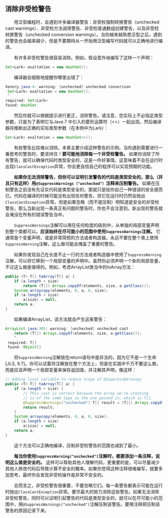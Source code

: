 ## 消除非受检警告

&emsp;&emsp;用泛型编程时，会遇到许多编译器警告：非受检强制转换警告（unchecked cast warnings）、非受检方法调用警告、非受检普通数组创建警告，以及非受检转换警告（unchecked conversion warnings）。当你越来越熟悉泛型之后，遇到的警告也会越来越少，但是不要期待从一开始用泛型编写代码就可以正确地进行编译。

&emsp;&emsp;有许多非受检警告很容易消除。例如，假设意外地编写了这样一个声明：

```java
Set<Lark> exaltation = new HashSet();
```

&emsp;&emsp;编译器会细致地提醒你哪里出错了：

```java
Venery.java:4: warning: [unchecked] unchecked conversion
 Set<Lark> exaltation = new HashSet();
 ^
required: Set<Lark>
found: HashSet
```

&emsp;&emsp;然后你就可以根据提示进行更正，消除警告。请注意，您实际上不必指定类型参数，只是为了表明它与Java 7 中引入的菱形运算符（<>）一起出现。然后编译器将推断出正确的实际类型参数（在本例中为Lark）：

```java
Set<Lark> exaltation = new HashSet<>();
```

&emsp;&emsp;有些警告比较难以消除。本章主要介绍这种警告的示例。当你遇到需要进行一番思考的警告时，要坚持住！**要可能地消除每一个非受检警告。** 如果你消除了所有警告，就可以确保代码时类型安全的，这是一件好事情。这意味着不会在运行时出现`ClassCastException`异常，你会更自信自己的程序可以实现预期的功能。

&emsp;&emsp;**如果你无法消除警告，但你可以证明引发警告的代码是类型安全的，那么（并且只有这样）用`@SuppressWarnings（"unchecked"）`注释来压制警告。** 如果在压制警告之前没有先证实代码是类型安全的，那就只是给你自己一种错误的安全感而已。代码在编译的时候可能没有出现任何警告，但它在运行时仍然会抛出`ClassCastException`异常。但是如果忽略（而不是压制）明知道是安全的非受检警告，那么当新出现一条真正有问题的警告时，你也不会注意到。新出现的警告就会淹没在所有的错误警告当中。

&emsp;&emsp;`SuppressWarnings`注解可以用在任何粒度的级别中，从单独的局部变量声明到整个类都可以。**应该始终在尽可能小的范围中使用`SuppressWarnings`注解。** 它通常是个变量声明，或是非常简短的方法或者构造器。永远不要在整个类上使用`SuppressWarning`注解，这么做可能会掩盖了重要的警告。

&emsp;&emsp;如果你发现自己在长度不止一行的方法或者构造器中使用了`SuppressWarning`注解，可以将它移到一个局部变量的声明中。虽然你必须声明一个新的局部变量，不过这么做是值得的。例如，考虑ArrayList类当中的toArray方法：

```java
public <T> T[] toArray(T[] a) {
    if (a.length < size)
        return (T[]) Arrays.copyOf(elements, size, a.getClass());
    System.arraycopy(elements, 0, a, 0, size);
    if (a.length > size)
        a[size] = null;
    return a;
}
```

&emsp;&emsp;如果编译ArrayList，该方法就会产生这条警告：

```java
ArrayList.java:305: warning: [unchecked] unchecked cast
    return (T[]) Arrays.copyOf(elements, size, a.getClass());
    ^
 required: T[]
 found: Object[]
 ```

&emsp;&emsp;将`SuppressWarning`注解放在return语句中是非法的，因为它不是一个生命[JLS, 9.7]。你可以试着将注解放在整个方法上，但是在实践中千万不要这么做，而是应该声明一个局部变量来保存返回值，并注解其声明，像这样：

```java
// Adding local variable to reduce scope of @SuppressWarnings
public <T> T[] toArray(T[] a) {
    if (a.length < size) {
        // This cast is correct because the array we're creating
        // is of the same type as the one passed in, which is T[].
        @SuppressWarnings("unchecked") T[] result = (T[]) Arrays.copyOf(elements, size, a.getClass());
        return result;
    }
    System.arraycopy(elements, 0, a, 0, size);
    if (a.length > size)
        a[size] = null;
    return a;
}
```

&emsp;&emsp;这个方法可以正确地编译，压制非受检警告的范围也减到了最小。

&emsp;&emsp;**每当你使用`SuppressWarning("unchecked")`注解时，都要添加一条注释，说明这么做是安全的。** 这样可以帮助其他人理解代码，更重要的是，可以尽量减少其他人修改代码后导致计算不安全的概率。如果你觉得这种注释很难编写，就要多加思考。最终你会发现非受检操作是非常不安全的。

&emsp;&emsp;总而言之，非受检警告很重要，不要忽略它们。每一条警告都表示可能在运行时抛出`ClassCastException`异常。要尽最大的努力消除这些警告。如果无法消除非受检警告，同时可以证明引起警告的代码是类型安全的，就可以在尽可能小的范围中，用`@SuppressWarnings("unchecked")`注解压制该警告。要用注释把压制该警告的原因记录下来。
